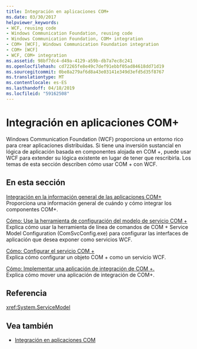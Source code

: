 ```yaml
---
title: Integración en aplicaciones COM+
ms.date: 03/30/2017
helpviewer_keywords:
- WCF, reusing code
- Windows Communication Foundation, reusing code
- Windows Communication Foundation, COM+ integration
- COM+ [WCF], Windows Communication Foundation integration
- COM+ [WCF]
- WCF, COM+ integration
ms.assetid: 98bf7dc4-d49a-4129-a59b-db7a7ec8c241
ms.openlocfilehash: cd72265fe8e49c7def91ebbf05ad84618dd71d19
ms.sourcegitcommit: 0be8a279af6d8a43e03141e349d3efd5d35f8767
ms.translationtype: MT
ms.contentlocale: es-ES
ms.lasthandoff: 04/18/2019
ms.locfileid: "59162508"
---
```

# <a name="integrating-with-com-applications"></a>Integración en aplicaciones COM+
Windows Communication Foundation (WCF) proporciona un entorno rico para crear aplicaciones distribuidas. Si tiene una inversión sustancial en lógica de aplicación basada en componentes alojada en COM +, puede usar WCF para extender su lógica existente en lugar de tener que rescribirla. Los temas de esta sección describen cómo usar COM + con WCF.  
  
## <a name="in-this-section"></a>En esta sección  
 [Integración en la información general de las aplicaciones COM+](../../../../docs/framework/wcf/feature-details/integrating-with-com-plus-applications-overview.md)  
 Proporciona una información general de cuándo y cómo integrar los componentes COM+.  
  
 [Cómo: Use la herramienta de configuración del modelo de servicio COM +](../../../../docs/framework/wcf/feature-details/how-to-use-the-com-service-model-configuration-tool.md)  
 Explica cómo usar la herramienta de línea de comandos de COM + Service Model Configuration (ComSvcConfig.exe) para configurar las interfaces de aplicación que desea exponer como servicios WCF.  
  
 [Cómo: Configurar el servicio COM +](../../../../docs/framework/wcf/feature-details/how-to-configure-com-service-settings.md)  
 Explica cómo configurar un objeto COM + como un servicio WCF.  
  
 [Cómo: Implementar una aplicación de integración de COM +.](../../../../docs/framework/wcf/feature-details/how-to-deploy-a-com-integration-application.md)  
 Explica cómo mover una aplicación de integración de COM+.  
  
## <a name="reference"></a>Referencia  
 <xref:System.ServiceModel>  
  
## <a name="see-also"></a>Vea también

- [Integración en aplicaciones COM](../../../../docs/framework/wcf/feature-details/integrating-with-com-applications.md)
